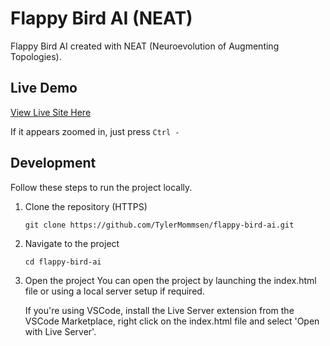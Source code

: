 # Flappy Bird AI (NEAT)

Flappy Bird AI created with NEAT (Neuroevolution of Augmenting Topologies).

## Live Demo

[View Live Site Here](https://tylermommsen-flappy-bird-ai.vercel.app/)

If it appears zoomed in, just press `Ctrl -`

## Development

Follow these steps to run the project locally.

1. Clone the repository (HTTPS)

   `git clone https://github.com/TylerMommsen/flappy-bird-ai.git`

2. Navigate to the project

   `cd flappy-bird-ai`

3. Open the project
   You can open the project by launching the index.html file or using a local server setup if required.

   If you're using VSCode, install the Live Server extension from the VSCode Marketplace, right click on the index.html file and select 'Open with Live Server'.
